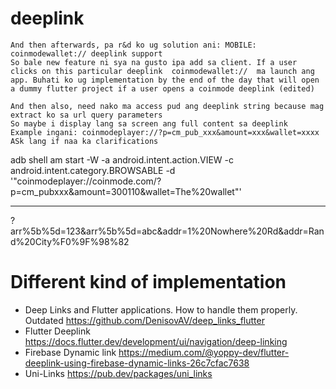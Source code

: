 # deeplink

```
And then afterwards, pa r&d ko ug solution ani: MOBILE: coinmodewallet:// deeplink support
So bale new feature ni sya na gusto ipa add sa client. If a user clicks on this particular deeplink  coinmodewallet://  ma launch ang app. Buhati ko ug implementation by the end of the day that will open a dummy flutter project if a user opens a coinmode deeplink (edited) 

And then also, need nako ma access pud ang deeplink string because mag extract ko sa url query parameters 
So maybe i display lang sa screen ang full content sa deeplink
Example ingani: coinmodeplayer://?p=cm_pub_xxx&amount=xxx&wallet=xxxx
ASk lang if naa ka clarifications

```
adb shell am start -W -a android.intent.action.VIEW -c android.intent.category.BROWSABLE -d '"coinmodeplayer://coinmode.com/?p=cm_pubxxx&amount=300110&wallet=The%20wallet"'

--------------------
?arr%5b%5d=123&arr%5b%5d=abc&addr=1%20Nowhere%20Rd&addr=Rand%20City%F0%9F%98%82
# Different kind of implementation
- Deep Links and Flutter applications. How to handle them properly. Outdated https://github.com/DenisovAV/deep_links_flutter
- Flutter Deeplink https://docs.flutter.dev/development/ui/navigation/deep-linking
- Firebase Dynamic link  https://medium.com/@yoppy-dev/flutter-deeplink-using-firebase-dynamic-links-26c7cfac7638
- Uni-Links https://pub.dev/packages/uni_links